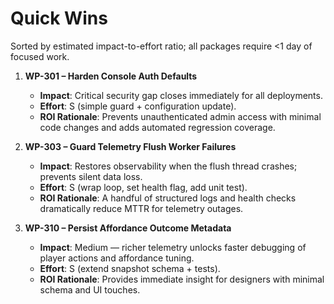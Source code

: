 # Quick Wins

Sorted by estimated impact-to-effort ratio; all packages require <1 day of focused work.

1. **WP-301 – Harden Console Auth Defaults**
   - **Impact**: Critical security gap closes immediately for all deployments.
   - **Effort**: S (simple guard + configuration update).
   - **ROI Rationale**: Prevents unauthenticated admin access with minimal code changes and adds automated regression coverage.

2. **WP-303 – Guard Telemetry Flush Worker Failures**
   - **Impact**: Restores observability when the flush thread crashes; prevents silent data loss.
   - **Effort**: S (wrap loop, set health flag, add unit test).
   - **ROI Rationale**: A handful of structured logs and health checks dramatically reduce MTTR for telemetry outages.

3. **WP-310 – Persist Affordance Outcome Metadata**
   - **Impact**: Medium — richer telemetry unlocks faster debugging of player actions and affordance tuning.
   - **Effort**: S (extend snapshot schema + tests).
   - **ROI Rationale**: Provides immediate insight for designers with minimal schema and UI touches.

